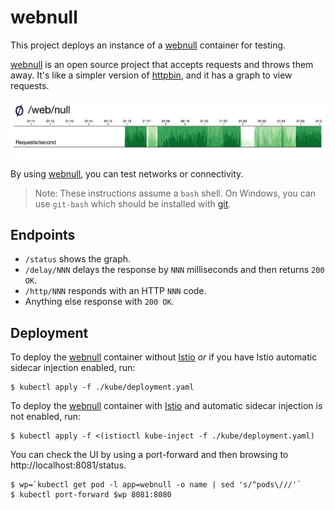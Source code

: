 # webnull

This project deploys an instance of a [webnull] container for testing.

[webnull] is an open source project that accepts requests and throws them away. It's like a simpler version of [httpbin], and it has a graph to view requests.

![graph](webnull.png)

By using [webnull], you can test networks or connectivity.

> Note: These instructions assume a `bash` shell. On Windows, you can use `git-bash` which should be installed with [git](https://git-scm.com/).

## Endpoints

* `/status` shows the graph.
* `/delay/NNN` delays the response by `NNN` milliseconds and then returns `200 OK`.
* `/http/NNN` responds with an HTTP `NNN` code.
* Anything else response with `200 OK`.

## Deployment

To deploy the [webnull] container without [Istio] *or* if you have Istio automatic sidecar injection enabled, run:

    $ kubectl apply -f ./kube/deployment.yaml

To deploy the [webnull] container with [Istio] and automatic sidecar injection is not enabled, run:

    $ kubectl apply -f <(istioctl kube-inject -f ./kube/deployment.yaml)

You can check the UI by using a port-forward and then browsing to http://localhost:8081/status.

    $ wp=`kubectl get pod -l app=webnull -o name | sed 's/^pods\///'`
    $ kubectl port-forward $wp 8081:8080

[webnull]: https://github.com/ancientlore/webnull
[httpbin]: http://httpbin.org/
[Istio]: https://istio.io/
